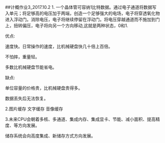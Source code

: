 ##计概作业3_2017.10.2
1.
一个晶体管可容纳1比特数据。通过电子通道将数据写入单元；将足够高的电压加于两端，创造一个足够强大的电场，电子将穿透氧化物进入浮动门。消除电压，电子将继续停留在浮动门。将电压穿越通道而不施加到门上，扭转偏压，电子将向另一个方向移动,这就是两种状态，0和1.

优点:

速度快。日常操作的速度，比机械硬盘快几十倍上百倍。

不怕摔，重量轻。

多数比机械硬盘节能省电。 

缺点:

单位容量的价格贵，比机械硬盘贵得多。

数据丢失后无法恢复。

2.图片缓存 文字缓存 音像缓存


3.未来CPU会朝着多核、多通道、集成内存、集成显卡、节能、减小面积、提高精度、等方向发展。

储存系统会向高度集成、新储存方式方向发展。